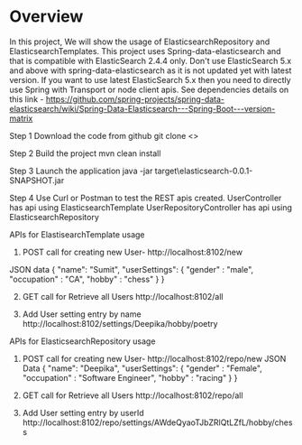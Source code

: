 
# Overview
In this project, We will show the usage of ElasticsearchRepository and ElasticsearchTemplates.
This project uses Spring-data-elasticsearch and that is compatible with ElasticSearch 2.4.4 only.
Don't use ElasticSearch 5.x and above with spring-data-elasticsearch as it is not updated yet with latest version. 
If you want to use latest ElasticSearch 5.x then you need to directly use Spring with Transport or node client apis.
See dependencies details on this link -
https://github.com/spring-projects/spring-data-elasticsearch/wiki/Spring-Data-Elasticsearch---Spring-Boot---version-matrix

Step 1 Download the code from github
git clone <>

Step 2 Build the project
mvn clean install

Step 3 Launch the application
java -jar target\elasticsearch-0.0.1-SNAPSHOT.jar

Step 4  Use Curl or Postman to test the REST apis created. 
UserController has api using ElasticsearchTemplate
UserRepositoryController has api using ElasticsearchRepository

APIs for ElastisearchTemplate usage
1. POST call for creating new User-
http://localhost:8102/new

JSON data
{
  "name": "Sumit",
   "userSettings": {
   	"gender" : "male",
   	"occupation" : "CA",
   	"hobby" : "chess"
   }
}

2. GET call for Retrieve all Users
http://localhost:8102/all

3. Add User setting entry by name
http://localhost:8102/settings/Deepika/hobby/poetry



APIs for ElasticsearchRepository usage

1. POST call for creating new User-
http://localhost:8102/repo/new
JSON Data
{
  "name": "Deepika",
   "userSettings": {
   	"gender" : "Female",
   	"occupation" : "Software Engineer",
   	"hobby" : "racing"
   }
}

2. GET call for Retrieve all Users
http://localhost:8102/repo/all


3. Add User setting entry by userId
http://localhost:8102/repo/settings/AWdeQyaoTJbZRlQtLZfL/hobby/chess







